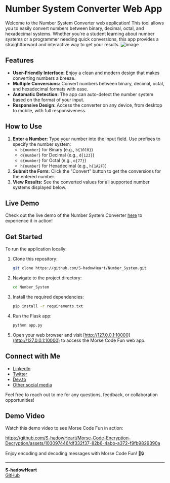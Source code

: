 # Number System Converter Web App

Welcome to the Number System Converter web application! This tool allows you to easily convert numbers between binary, decimal, octal, and hexadecimal systems. Whether you're a student learning about number systems or a programmer needing quick conversions, this app provides a straightforward and interactive way to get your results.
![image](https://github.com/user-attachments/assets/9ffba6ef-5919-4bf6-bff2-179fbcc04658)
## Features

- **User-Friendly Interface:** Enjoy a clean and modern design that makes converting numbers a breeze.
- **Multiple Conversions:** Convert numbers between binary, decimal, octal, and hexadecimal formats with ease.
- **Automatic Detection:** The app can auto-detect the number system based on the format of your input.
- **Responsive Design:** Access the converter on any device, from desktop to mobile, with full responsiveness.

## How to Use

1. **Enter a Number:** Type your number into the input field. Use prefixes to specify the number system:
   - `b{number}` for Binary (e.g., `b{1010}`)
   - `d{number}` for Decimal (e.g., `d{123}`)
   - `o{number}` for Octal (e.g., `o{77}`)
   - `h{number}` for Hexadecimal (e.g., `h{1A2F}`)
2. **Submit the Form:** Click the "Convert" button to get the conversions for the entered number.
3. **View Results:** See the converted values for all supported number systems displayed below.

## Live Demo

Check out the live demo of the Number System Converter [here](#) to experience it in action!

## Get Started

To run the application locally:

1. Clone this repository:

   ```bash
   git clone https://github.com/S-hadowHeart/Number_System.git
   ```

2. Navigate to the project directory:

   ```bash
   cd Number_System
   ```

3. Install the required dependencies:

   ```bash
   pip install -r requirements.txt
   ```

4. Run the Flask app:

   ```bash
   python app.py
   ```

5. Open your web browser and visit [http://127.0.0.1:10000](http://127.0.0.1:10000) to access the Morse Code Fun web app.

## Connect with Me

- [LinkedIn](https://lnkd.in/d5dA7dEn)
- [Twitter](https://twitter.com/S_hadowHeart)
- [Dev.to](https://dev.to/s_hadowheart)
- [Other social media](https://s-hadowheart.carrd.co/)

Feel free to reach out to me for any questions, feedback, or collaboration opportunities!

## Demo Video

Watch this demo video to see Morse Code Fun in action:

https://github.com/S-hadowHeart/Morse-Code-Encryption-Decryption/assets/103097446/df332f37-82b6-4abb-a372-f9fb9829390a

Enjoy encoding and decoding messages with Morse Code Fun! 🚀🔒

---

**S-hadowHeart**  
[GitHub](https://github.com/S-hadowHeart)
